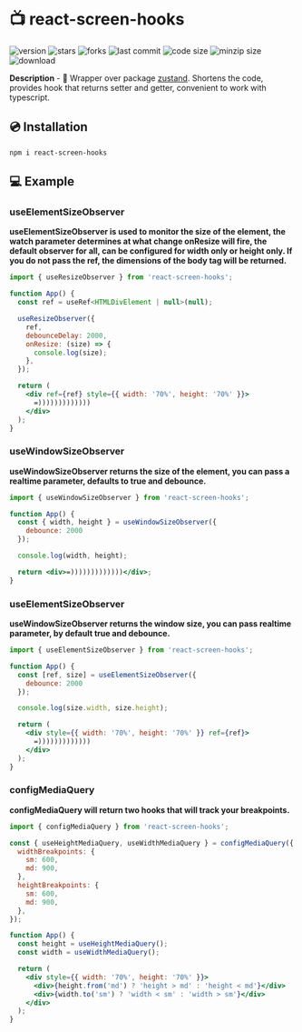 # 📺 react-screen-hooks

![version](https://img.shields.io/github/package-json/v/egor6-66/react-screen-hooks)
![stars](https://img.shields.io/github/stars/egor6-66/react-screen-hooks?style=social)
![forks](https://img.shields.io/github/forks/egor6-66/react-screen-hooks?style=social)
![last commit](https://img.shields.io/github/last-commit/egor6-66/react-screen-hooks/main)
![code size](https://img.shields.io/github/languages/code-size/egor6-66/react-screen-hooks)
![minzip size](https://img.shields.io/bundlephobia/minzip/react-screen-hooks)
![download](https://img.shields.io/npm/dt/react-screen-hooks)

**Description** - 🔎 Wrapper over package [zustand](https://www.npmjs.com/package/zustand). Shortens the code, provides hook that returns setter and getter, convenient to work with typescript.

[//]: # (## [🚀🚀🚀DEMO🚀🚀🚀]&#40;https://codesandbox.io/s/react-use-file-uploader-88uh7o&#41;)

## 💿 Installation

```
npm i react-screen-hooks
```

## 💻 Example 
### useElementSizeObserver
**useElementSizeObserver is used to monitor the size of the element, the watch parameter determines at what change onResize will fire, the default observer for all, can be configured for width only or height only. If you do not pass the ref, the dimensions of the body tag will be returned.**
```jsx
import { useResizeObserver } from 'react-screen-hooks';

function App() {
  const ref = useRef<HTMLDivElement | null>(null);

  useResizeObserver({
    ref,
    debounceDelay: 2000,
    onResize: (size) => {
      console.log(size);
    },
  });

  return (
    <div ref={ref} style={{ width: '70%', height: '70%' }}>
      =)))))))))))))
    </div>
  );
}
```
### useWindowSizeObserver
**useWindowSizeObserver returns the size of the element, you can pass a realtime parameter, defaults to true and debounce.**
```jsx
import { useWindowSizeObserver } from 'react-screen-hooks';

function App() {
  const { width, height } = useWindowSizeObserver({
    debounce: 2000
  });

  console.log(width, height);

  return <div>=)))))))))))))</div>;
}
```
### useElementSizeObserver
**useWindowSizeObserver returns the window size, you can pass  realtime parameter, by default true and debounce.**
```jsx
import { useElementSizeObserver } from 'react-screen-hooks';

function App() {
  const [ref, size] = useElementSizeObserver({
    debounce: 2000
  });

  console.log(size.width, size.height);

  return (
    <div style={{ width: '70%', height: '70%' }} ref={ref}>
      =)))))))))))))
    </div>
  );
}
```
### configMediaQuery
**configMediaQuery will return two hooks that will track your breakpoints.**
```jsx
import { configMediaQuery } from 'react-screen-hooks';

const { useHeightMediaQuery, useWidthMediaQuery } = configMediaQuery({
  widthBreakpoints: {
    sm: 600,
    md: 900,
  },
  heightBreakpoints: {
    sm: 600,
    md: 900,
  },
});

function App() {
  const height = useHeightMediaQuery();
  const width = useWidthMediaQuery();

  return (
    <div style={{ width: '70%', height: '70%' }}>
      <div>{height.from('md') ? 'height > md' : 'height < md'}</div>
      <div>{width.to('sm') ? 'width < sm' : 'width > sm'}</div>
    </div>
  );
}
```